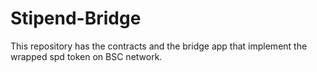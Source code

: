 # Stipend-Bridge

This repository has the contracts and the bridge app that implement the wrapped spd token on BSC network.
